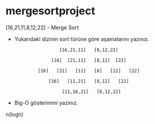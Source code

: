 # mergesortproject

[16,21,11,8,12,22] - Merge Sort
<ul>
<li>Yukarıdaki dizinin sort türüne göre aşamalarını yazınız.</li>
</ul>

                        [16,21,11]   [8,12,22]

                     [16]  [21,11]   [8,12]  [22]
                
                [16]   [21]   [11]   [8]   [12]   [22]
 
                    [16]   [11,21]   [8,12]   [22]

                         [11,16,21]   [8,12,22]
 
 
 <ul>
<li>Big-O gösterimini yazınız.</li>
</ul>
 
 n(logn)